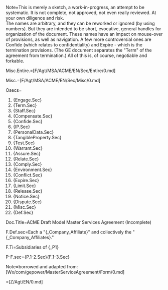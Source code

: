 Note=This is merely a sketch, a work-in-progress, an attempt to be systematic.  It is not complete, not approved, not even really reviewed.  At your own diligence and risk.<br>The names are arbitrary, and they can be reworked or ignored (by using numbers).  But they are intended to be short, evocative, general handles for organization of the document.  These names have an impact on mouse-over of provisions, as well as navigation.  A few more controversial ones are Confide (which relates to confidentiality) and Expire - which is the termination provisions.  (The GE document separates the "Term" of the agreement from termination.)  All of this is, of course, negotiable and forkable.  

Misc.Entire.=[F/Agt/MSA/ACME/EN/Sec/Entire/0.md]

Misc.=[F/Agt/MSA/ACME/EN/Sec/Misc/0.md]

Osecs=<ol><li>{Engage.Sec}</li><li>{Term.Sec}</li><li>{Staff.Sec}</li><li>{Compensate.Sec}</li><li>{Confide.Sec}</li><li>{IP.Sec}</li><li>{PersonalData.Sec}</li><li>{TangibleProperty.Sec}</li><li>{Test.Sec}</li><li>{Warrant.Sec}</li><li>{Assure.Sec}</li><li>{Relate.Sec}</li><li>{Comply.Sec}</li><li>{Environment.Sec}</li><li>{Conflict.Sec}</li><li>{Expire.Sec}</li><li>{Limit.Sec}</li><li>{Release.Sec}</li><li>{Notice.Sec}</li><li>{Dispute.Sec}</li><li>{Misc.Sec}</li><li>{Def.Sec}</li></ol>

Doc.Title=ACME Draft Model Master Services Agreement (Incomplete)

F.Def.sec=Each a "{_Company_Affiliate}" and collectively the "{_Company_Affiliates}."

F.Ti=Subsidiaries of {_P1}

P-F.sec={P.1-2.Sec}{F.1-3.Sec}

Note=borrowed and adapted from:  [Wx/com/gepower/MasterServiceAgreement/Form/0.md]

=[Z/Agt/EN/0.md]